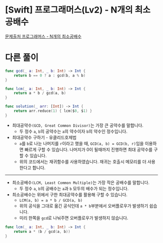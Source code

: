 # [Swift] 프로그래머스(Lv2) - N개의 최소공배수

[문제출처 프로그래머스 - N개의 최소공배수](https://school.programmers.co.kr/learn/courses/30/lessons/12953)

# 다른 풀이

```swift
func gcd(_ a: Int, _ b: Int) -> Int {
    return b == 0 ? a : gcd(b, a % b)
}

func lcm(_ a: Int, _ b: Int) -> Int {
    return a * b / gcd(a, b)
}

func solution(_ arr: [Int]) -> Int {
    return arr.reduce(1) { lcm($0, $1) }
}
```

- 최대공약수`(GCD, Great Common Divisor)`는 가장 큰 공약수를 말합니다.
    - 두 정수 `a`, `b`의 공약수는 `a`의 약수이자 `b`의 약수인 정수입니다.
- 최대공약수 구하기 - 유클리드호제법
    - `a`를 `b`로 나눈 나머지를 `r`이라고 했을 때, `GCD(a, b) = GCD(b, r)`임을 이용하면 빠르게 구할 수 있습니다. 나머지가 0이 될때까지 진행하면 최대 공약수를 구할 수 있습니다.
    - 위의 코드에서는 재귀함수를 사용하였습니다. 재귀는 호출시 메모리를 더 사용한다고 합니다.

---

- 최소공배수`(LCM, Least Common Multiple)`는 가장 작은 공배수를 말합니다.
    - 두 정수 `a`, `b`의 공배수는 `a`과 `b` 모두의 배수가 되는 정수입니다.
- 최소공배수는 위에서 구한 최대공약수를 활용해 구할 수 있습니다.
    - `LCM(a, b) = a * b / GCD(a, b)`
    - 위의 공식을 그대로 옮긴 공식인데 `a * b`부분에서 오버플로우가 발생하기 쉽습니다.
    - 미리 한쪽을 `gcd`로 나눠주면 오버플로우가 발생하지 않습니다.

```swift
func lcm(_ a: Int, _ b: Int) -> Int {
    return a * (b / gcd(a, b))
}
```
